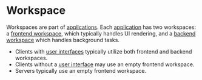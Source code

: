 # Workspace

Workspaces are part of [applications](def://). Each [application](def://) has two workspaces:
a [frontend workspace](def://), which typically handles UI rendering, and a [backend workspace](def://)
which handles background tasks.

- Clients with [user interfaces](def://) typically utilize both frontend and backend workspaces.
- Clients without a [user interface](def://) may use an empty frontend workspace.
- Servers typically use an empty frontend workspace.